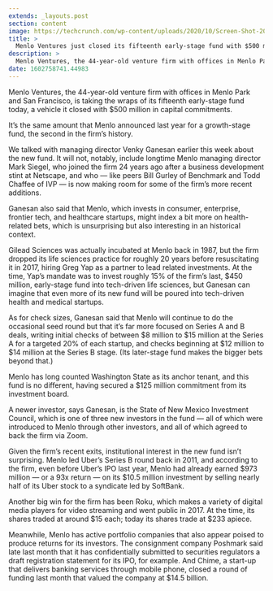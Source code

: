 ```yaml
--- 
extends: _layouts.post 
section: content 
image: https://techcrunch.com/wp-content/uploads/2020/10/Screen-Shot-2020-10-14-at-8.16.49-PM.png?w=386 
title: > 
  Menlo Ventures just closed its fifteenth early-stage fund with $500 million – TechCrunch 
description: > 
  Menlo Ventures, the 44-year-old venture firm with offices in Menlo Park and San Francisco, is taking the wraps of its fifteenth early-stage fund today, a vehicle it closed with $500 million in capital commitments.It’s the same amount that Menlo announced last year for a growth-stage fund, the second in the firm’s history.We talked with managing director Venky Ganesan earlier this week about the new fund.Menlo has long counted Washington State as its anchor tenant, and this fund is no different, having secured a $125 million commitment from its investment board.Meanwhile, Menlo has active portfolio companies that also appear poised to produce returns for its investors. 
date: 1602758741.44983 
--- 
```

Menlo Ventures, the 44-year-old venture firm with offices in Menlo Park and San Francisco, is taking the wraps of its fifteenth early-stage fund today, a vehicle it closed with $500 million in capital commitments.

It’s the same amount that Menlo announced last year for a growth-stage fund, the second in the firm’s history.

We talked with managing director Venky Ganesan earlier this week about the new fund. It will not, notably, include longtime Menlo managing director Mark Siegel, who joined the firm 24 years ago after a business development stint at Netscape, and who — like peers Bill Gurley of Benchmark and Todd Chaffee of IVP — is now making room for some of the firm’s more recent additions.

Ganesan also said that Menlo, which invests in consumer, enterprise, frontier tech, and healthcare startups, might index a bit more on health-related bets, which is unsurprising but also interesting in an historical context.

Gilead Sciences was actually incubated at Menlo back in 1987, but the firm dropped its life sciences practice for roughly 20 years before resuscitating it in 2017, hiring Greg Yap as a partner to lead related investments. At the time, Yap’s mandate was to invest roughly 15% of the firm’s last, $450 million, early-stage fund into tech-driven life sciences, but Ganesan can imagine that even more of its new fund will be poured into tech-driven health and medical startups.

As for check sizes, Ganesan said that Menlo will continue to do the occasional seed round but that it’s far more focused on Series A and B deals, writing initial checks of between $8 million to $15 million at the Series A for a targeted 20% of each startup, and checks beginning at $12 million to $14 million at the Series B stage. (Its later-stage fund makes the bigger bets beyond that.)

Menlo has long counted Washington State as its anchor tenant, and this fund is no different, having secured a $125 million commitment from its investment board.

A newer investor, says Ganesan, is the State of New Mexico Investment Council, which is one of three new investors in the fund — all of which were introduced to Menlo through other investors, and all of which agreed to back the firm via Zoom.

Given the firm’s recent exits, institutional interest in the new fund isn’t surprising. Menlo led Uber’s Series B round back in 2011, and according to the firm, even before Uber’s IPO last year, Menlo had already earned $973 million — or a 93x return — on its $10.5 million investment by selling nearly half of its Uber stock to a syndicate led by SoftBank.

Another big win for the firm has been Roku, which makes a variety of digital media players for video streaming and went public in 2017. At the time, its shares traded at around $15 each; today its shares trade at $233 apiece.

Meanwhile, Menlo has active portfolio companies that also appear poised to produce returns for its investors. The consignment company Poshmark said late last month that it has confidentially submitted to securities regulators a draft registration statement for its IPO, for example. And Chime, a start-up that delivers banking services through mobile phone, closed a round of funding last month that valued the company at $14.5 billion.